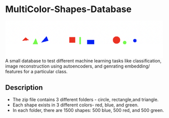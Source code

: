 # MultiColor-Shapes-Database

<img align="left" alt="wallpaper" width = "500px" src="./shapes.png?raw=True" />
<br/>
  
A small database to test different machine learning tasks like classification, image reconstruction using autoencoders, and genrating embedding/ features for a particular class.  

## Description

- The zip file contains 3 different folders - circle, rectangle,and triangle.
- Each shape exists in 3 different colors- red, blue, and green.
- In each folder, there are 1500 shapes: 500 blue, 500 red, and 500 green.
